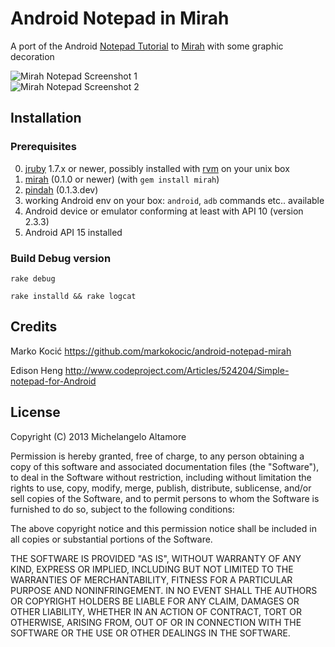 Android Notepad in Mirah
========================

A port of the Android [Notepad Tutorial](http://developer.android.com/training/notepad/) to [Mirah](http://www.mirah.org/) with some graphic decoration

<img src="http://s18.postimg.org/997f5m9t5/mirah_notepad_1.png" alt="Mirah Notepad Screenshot 1" style="display:block" />

<img src="http://s21.postimg.org/b97q2urdz/mirah_notepad_2.png" alt="Mirah Notepad Screenshot 2" style="display:block" />


Installation
------------

### Prerequisites ###

0. [jruby](http://www.jruby.org/download) 1.7.x or newer, possibly installed with [rvm](https://rvm.io/rvm/install/) on your unix box
1. [mirah](https://github.com/mirah/mirah#ruby) (0.1.0 or newer) (with `gem install mirah`)
2. [pindah](https://github.com/mirah/pindah#requirements) (0.1.3.dev)
3. working Android env on your box: `android`, `adb` commands etc.. available
4. Android device or emulator conforming at least with API 10 (version 2.3.3)
5. Android API 15 installed


### Build Debug version ###

  `rake debug`

  `rake installd && rake logcat`


Credits
-------

Marko Kocić <https://github.com/markokocic/android-notepad-mirah>

Edison Heng <http://www.codeproject.com/Articles/524204/Simple-notepad-for-Android>



License
-------

Copyright (C) 2013 Michelangelo Altamore

Permission is hereby granted, free of charge, to any person
obtaining a copy of this software and associated documentation
files (the "Software"), to deal in the Software without
restriction, including without limitation the rights to use,
copy, modify, merge, publish, distribute, sublicense, and/or sell
copies of the Software, and to permit persons to whom the
Software is furnished to do so, subject to the following
conditions:

The above copyright notice and this permission notice shall be
included in all copies or substantial portions of the Software.

THE SOFTWARE IS PROVIDED "AS IS", WITHOUT WARRANTY OF ANY KIND,
EXPRESS OR IMPLIED, INCLUDING BUT NOT LIMITED TO THE WARRANTIES
OF MERCHANTABILITY, FITNESS FOR A PARTICULAR PURPOSE AND
NONINFRINGEMENT. IN NO EVENT SHALL THE AUTHORS OR COPYRIGHT
HOLDERS BE LIABLE FOR ANY CLAIM, DAMAGES OR OTHER LIABILITY,
WHETHER IN AN ACTION OF CONTRACT, TORT OR OTHERWISE, ARISING
FROM, OUT OF OR IN CONNECTION WITH THE SOFTWARE OR THE USE OR
OTHER DEALINGS IN THE SOFTWARE.
